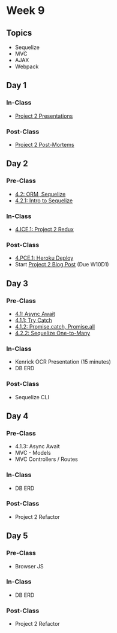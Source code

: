 # Week 9

## Topics

* Sequelize
* MVC
* AJAX
* Webpack

## Day 1

### In-Class

* [Project 2 Presentations](../../course-logistics/course-methodology.md#project-presentations)

### Post-Class

* [Project 2 Post-Mortems](../../projects/project-2-server-side-app.md#project-timeline)

## Day 2

### Pre-Class

* [4.2: ORM, Sequelize](../../4-back-end-structure/4.2-sequelize/)
* [4.2.1: Intro to Sequelize](../../4-back-end-structure/4.2-sequelize/4.2.1-intro-to-sequelize.md)

### In-Class

* [4.ICE.1: Project 2 Redux](../../4-back-end-structure/4.ice-in-class-exercises/4.ice.1-project-2-redux.md)

### Post-Class

* [4.PCE.1: Heroku Deploy](../../4-back-end-structure/4.pce-post-class-exercises/4.pce.1-heroku-deploy.md)
* Start [Project 2 Blog Post](../../projects/project-2-server-side-app.md#technical-blog-post) \(Due W10D1\)

## Day 3

### Pre-Class

* [4.1: Async Await](../../4-back-end-structure/4.1-advanced-promise-handling/)
* [4.1.1: Try Catch](../../4-back-end-structure/4.1-advanced-promise-handling/4.1.1-try-catch.md)
* [4.1.2: Promise.catch, Promise.all](../../4-back-end-structure/4.1-advanced-promise-handling/4.1.2-promise.catch-promise.all.md)
* [4.2.2: Sequelize One-to-Many](../../4-back-end-structure/4.2-sequelize/4.2.2-sequelize-one-to-many-relationships.md)

### In-Class

* Kenrick OCR Presentation \(15 minutes\)
* DB ERD

### Post-Class

* Sequelize CLI

## Day 4

### Pre-Class

* 4.1.3: Async Await
* MVC - Models
* MVC Controllers / Routes

### In-Class

* DB ERD

### Post-Class

* Project 2 Refactor

## Day 5

### Pre-Class

* Browser JS

### In-Class

* DB ERD

### Post-Class

* Project 2 Refactor

